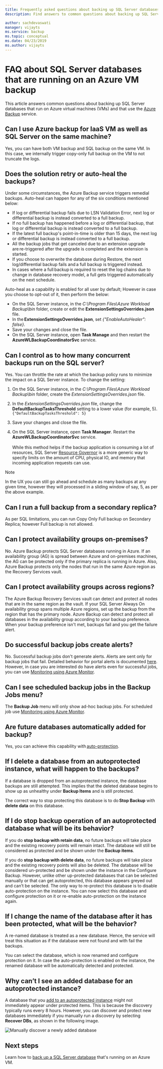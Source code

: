 ```yaml
---
title: Frequently asked questions about backing up SQL Server databases on Azure VMs with Azure Backup
description: Find answers to common questions about backing up SQL Server databases on Azure VMs with Azure Backup.

author: sachdevaswati
manager: vijayts
ms.service: backup
ms.topic: conceptual
ms.date: 04/23/2019
ms.author: vijayts
---
```

# FAQ about SQL Server databases that are running on an Azure VM backup

This article answers common questions about backing up SQL Server databases that run on Azure virtual machines (VMs) and that use the [Azure Backup](backup-overview.md) service.

## Can I use Azure backup for IaaS VM as well as SQL Server on the same machine?
Yes, you can have both VM backup and SQL backup on the same VM. In this case, we internally trigger copy-only full backup on the VM to not truncate the logs.


## Does the solution retry or auto-heal the backups?

Under some circumstances, the Azure Backup service triggers remedial backups. Auto-heal can happen for any of the six conditions mentioned below:

  - If log or differential backup fails due to LSN Validation Error, next log or differential backup is instead converted to a full backup.
  - If no full backup has happened before a log or differential backup, that log or differential backup is instead converted to a full backup.
  - If the latest full backup's point-in-time is older than 15 days, the next log or differential backup is instead converted to a full backup.
  - All the backup jobs that get canceled due to an extension upgrade are re-triggered after the upgrade is completed and the extension is started.
  - If you choose to overwrite the database during Restore, the next log/differential backup fails and a full backup is triggered instead.
  - In cases where a full backup is required to reset the log chains due to change in database recovery model, a full gets triggered automatically on the next schedule.

Auto-heal as a capability is enabled for all user by default; However in case you choose to opt-out of it, then perform the below:

  * On the SQL Server instance, in the *C:\Program Files\Azure Workload Backup\bin* folder, create or edit the **ExtensionSettingsOverrides.json** file.
  * In the **ExtensionSettingsOverrides.json**, set *{"EnableAutoHealer": false}*.
  * Save your changes and close the file.
  * On the SQL Server instance, open **Task Manage** and then restart the **AzureWLBackupCoordinatorSvc** service.
   

## Can I control as to how many concurrent backups run on the SQL server?

Yes. You can throttle the rate at which the backup policy runs to minimize the impact on a SQL Server instance. To change the setting:
1. On the SQL Server instance, in the *C:\Program Files\Azure Workload Backup\bin* folder, create the *ExtensionSettingsOverrides.json* file.
2. In the *ExtensionSettingsOverrides.json* file, change the **DefaultBackupTasksThreshold** setting to a lower value (for example, 5). <br>
  `{"DefaultBackupTasksThreshold": 5}`

3. Save your changes and close the file.
4. On the SQL Server instance, open **Task Manager**. Restart the **AzureWLBackupCoordinatorSvc** service.<br/> <br/>
 While this method helps if the backup application is consuming a lot of resources, SQL Server [Resource Governor](https://docs.microsoft.com/sql/relational-databases/resource-governor/resource-governor?view=sql-server-2017) is a more generic way to specify limits on the amount of CPU, physical IO, and memory that incoming application requests can use.

> [!NOTE]
> In the UX you can still go ahead and schedule as many backups at any given time, however they will processed in a sliding window of say, 5, as per the above example.

## Can I run a full backup from a secondary replica?
As per SQL limitations, you can run Copy Only Full backup on Secondary Replica; however Full backup is not allowed.

## Can I protect availability groups on-premises?
No. Azure Backup protects SQL Server databases running in Azure. If an availability group (AG) is spread between Azure and on-premises machines, the AG can be protected only if the primary replica is running in Azure. Also, Azure Backup protects only the nodes that run in the same Azure region as the Recovery Services vault.

## Can I protect availability groups across regions?
The Azure Backup Recovery Services vault can detect and protect all nodes that are in the same region as the vault. If your SQL Server Always On availability group spans multiple Azure regions, set up the backup from the region that has the primary node. Azure Backup can detect and protect all databases in the availability group according to your backup preference. When your backup preference isn't met, backups fail and you get the failure alert.

## Do successful backup jobs create alerts?
No. Successful backup jobs don't generate alerts. Alerts are sent only for backup jobs that fail. Detailed behavior for portal alerts is documented [here](backup-azure-monitoring-built-in-monitor.md). However, in case you are interested do have alerts even for successful jobs, you can use [Monitoring using Azure Monitor](backup-azure-monitoring-use-azuremonitor.md).

## Can I see scheduled backup jobs in the Backup Jobs menu?
The **Backup Job** menu will only show ad-hoc backup jobs. For scheduled job use [Monitoring using Azure Monitor](backup-azure-monitoring-use-azuremonitor.md).

## Are future databases automatically added for backup?
Yes, you can achieve this capability with [auto-protection](backup-sql-server-database-azure-vms.md#enable-auto-protection).  

## If I delete a database from an autoprotected instance, what will happen to the backups?
If a database is dropped from an autoprotected instance, the database backups are still attempted. This implies that the deleted database begins to show up as unhealthy under **Backup Items** and is still protected.

The correct way to stop protecting this database is to do **Stop Backup** with **delete data** on this database.  

## If I do stop backup operation of an autoprotected database what will be its behavior?
If you do **stop backup with retain data**, no future backups will take place and the existing recovery points will remain intact. The database will still be considered as protected and be shown under the **Backup items**.

If you do **stop backup with delete data**, no future backups will take place and the existing recovery points will also be deleted. The database will be considered un-protected and be shown under the instance in the Configure Backup. However, unlike other up-protected databases that can be selected manually or that can get autoprotected, this database appears greyed out and can’t be selected. The only way to re-protect this database is to disable auto-protection on the instance. You can now select this database and configure protection on it or re-enable auto-protection on the instance again.

## If I change the name of the database after it has been protected, what will be the behavior?
A re-named database is treated as a new database. Hence, the service will treat this situation as if the database were not found and with fail the backups.

You can select the database, which is now renamed and configure protection on it. In case the auto-protection is enabled on the instance, the renamed database will be automatically detected and protected.

##  Why can’t I see an added database for an autoprotected instance?
A database that you [add to an autoprotected instance](backup-sql-server-database-azure-vms.md#enable-auto-protection) might not immediately appear under protected items. This is because the discovery typically runs every 8 hours. However, you can discover and protect new databases immediately if you manually run a discovery by selecting **Recover DBs**, as shown in the following image.

  ![Manually discover a newly added database](./media/backup-azure-sql-database/view-newly-added-database.png)


## Next steps

Learn how to [back up a SQL Server database](backup-azure-sql-database.md) that's running on an Azure VM.
